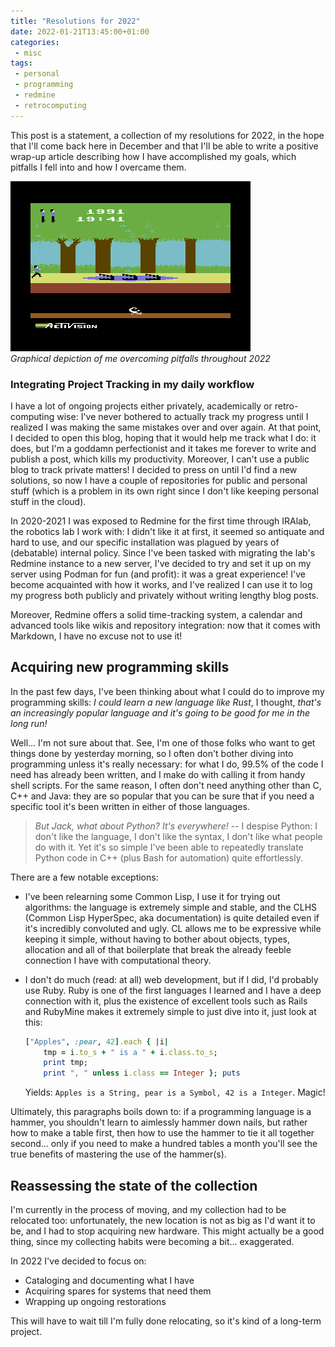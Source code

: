 ```yaml
---
title: "Resolutions for 2022"
date: 2022-01-21T13:45:00+01:00
categories:
 - misc
tags:
 - personal
 - programming
 - redmine
 - retrocomputing
---
```


This post is a statement, a collection of my resolutions for 2022, in the hope that I'll come back here in December and that I'll be able to write a positive wrap-up article describing how I have accomplished my goals, which pitfalls I fell into and how I overcame them.

![pitfall](https://raw.githubusercontent.com/jack23247/blog/master/img/pitfall.gif)
<br>*Graphical depiction of me overcoming pitfalls throughout 2022*

### Integrating Project Tracking in my daily workflow

I have a lot of ongoing projects either privately, academically or retro-computing wise: I've never bothered to actually track my progress until I realized I was making the same mistakes over and over again. At that point, I decided to open this blog, hoping that it would help me track what I do: it does, but I'm a goddamn perfectionist and it takes me forever to write and publish a post, which kills my productivity. Moreover, I can't use a public blog to track private matters! I decided to press on until I'd find a new solutions, so now I have a couple of repositories for public and personal stuff (which is a problem in its own right since I don't like keeping personal stuff in the cloud).

In 2020-2021 I was exposed to Redmine for the first time through IRAlab, the robotics lab I work with: I didn't like it at first, it seemed so antiquate and hard to use, and our specific installation was plagued by years of (debatable) internal policy. Since I've been tasked with migrating the lab's Redmine instance to a new server, I've decided to try and set it up on my server using Podman for fun (and profit): it was a great experience! I've become acquainted with how it works, and I've realized I can use it to log my progress both publicly and privately without writing lengthy blog posts.

Moreover, Redmine offers a solid time-tracking system, a calendar and advanced tools like wikis and repository integration: now that it comes with Markdown, I have no excuse not to use it!

## Acquiring new programming skills

In the past few days, I've been thinking about what I could do to improve my programming skills: *I could learn a new language like Rust*, I thought, *that's an increasingly popular language and it's going to be good for me in the long run!*

Well... I'm not sure about that. See, I'm one of those folks who want to get things done by yesterday morning, so I often don't bother diving into programming unless it's really necessary: for what I do, 99.5% of the code I need has already been written, and I make do with calling it from handy shell scripts. For the same reason, I often don't need anything other than C, C++ and Java: they are so popular that you can be sure that if you need a specific tool it's been written in either of those languages.

> *But Jack, what about Python? It's everywhere!* -- I despise Python: I don't like the language, I don't like the syntax, I don't like what people do with it. Yet it's so simple I've been able to repeatedly translate Python code in C++ (plus Bash for automation) quite effortlessly.

There are a few notable exceptions:

- I've been relearning some Common Lisp, I use it for trying out algorithms: the language is extremely simple and stable, and the CLHS (Common Lisp HyperSpec, aka documentation) is quite detailed even if it's incredibly convoluted and ugly. CL allows me to be expressive while keeping it simple, without having to bother about objects, types, allocation and all of that boilerplate that break the already feeble connection I have with computational theory.
- I don't do much (read: at all) web development, but if I did, I'd probably use Ruby. Ruby is one of the first languages I learned and I have a deep connection with it, plus the existence of excellent tools such as Rails and RubyMine makes it extremely simple to just dive into it, just look at this:

    ```ruby
    ["Apples", :pear, 42].each { |i|
        tmp = i.to_s + " is a " + i.class.to_s;
        print tmp;
        print ", " unless i.class == Integer }; puts
    ```

    Yields: `Apples is a String, pear is a Symbol, 42 is a Integer`. Magic!

Ultimately, this paragraphs boils down to: if a programming language is a hammer, you shouldn't learn to aimlessly hammer down nails, but rather how to make a table first, then how to use the hammer to tie it all together second... only if you need to make a hundred tables a month you'll see the true benefits of mastering the use of the hammer(s).

## Reassessing the state of the collection

I'm currently in the process of moving, and my collection had to be relocated too: unfortunately, the new location is not as big as I'd want it to be, and I had to stop acquiring new hardware. This might actually be a good thing, since my collecting habits were becoming a bit... exaggerated.

In 2022 I've decided to focus on:

- Cataloging and documenting what I have
- Acquiring spares for systems that need them
- Wrapping up ongoing restorations

This will have to wait till I'm fully done relocating, so it's kind of a long-term project.
